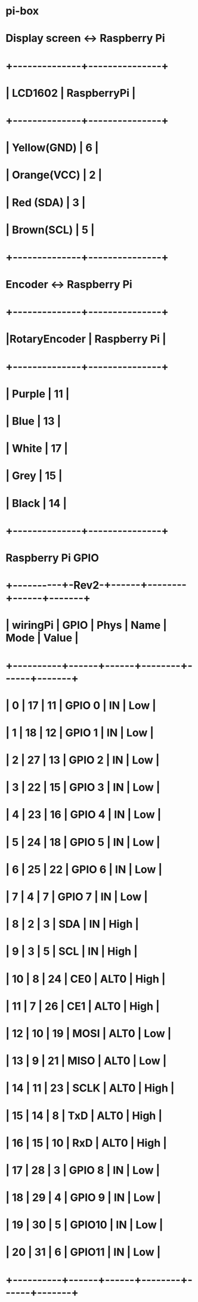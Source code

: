 # pi-box

# Display screen <-> Raspberry Pi
# +--------------+---------------+
# |   LCD1602    |  RaspberryPi  |
# +--------------+---------------+
# | Yellow(GND)  |	     6       |
# | Orange(VCC)	 |		   2       |
# |  Red (SDA)	 |		   3       |
# | Brown(SCL)	 |		   5       |
# +--------------+---------------+

# Encoder <-> Raspberry Pi
# +--------------+---------------+
# |RotaryEncoder |  Raspberry Pi |
# +--------------+---------------+
# |   Purple	   |		  11       |
# |    Blue  	   |		  13       |
# |    White  	 |		  17       |
# |    Grey   	 |		  15       |
# |    Black  	 |		  14       |
# +--------------+---------------+


# Raspberry Pi GPIO
# +----------+-Rev2-+------+--------+------+-------+
# | wiringPi | GPIO | Phys | Name   | Mode | Value |
# +----------+------+------+--------+------+-------+
# |      0   |  17  |  11  | GPIO 0 | IN   | Low   |
# |      1   |  18  |  12  | GPIO 1 | IN   | Low   |
# |      2   |  27  |  13  | GPIO 2 | IN   | Low   |
# |      3   |  22  |  15  | GPIO 3 | IN   | Low   |
# |      4   |  23  |  16  | GPIO 4 | IN   | Low   |
# |      5   |  24  |  18  | GPIO 5 | IN   | Low   |
# |      6   |  25  |  22  | GPIO 6 | IN   | Low   |
# |      7   |   4  |   7  | GPIO 7 | IN   | Low   |
# |      8   |   2  |   3  | SDA    | IN   | High  |
# |      9   |   3  |   5  | SCL    | IN   | High  |
# |     10   |   8  |  24  | CE0    | ALT0 | High  |
# |     11   |   7  |  26  | CE1    | ALT0 | High  |
# |     12   |  10  |  19  | MOSI   | ALT0 | Low   |
# |     13   |   9  |  21  | MISO   | ALT0 | Low   |
# |     14   |  11  |  23  | SCLK   | ALT0 | High  |
# |     15   |  14  |   8  | TxD    | ALT0 | High  |
# |     16   |  15  |  10  | RxD    | ALT0 | High  |
# |     17   |  28  |   3  | GPIO 8 | IN   | Low   |
# |     18   |  29  |   4  | GPIO 9 | IN   | Low   |
# |     19   |  30  |   5  | GPIO10 | IN   | Low   |
# |     20   |  31  |   6  | GPIO11 | IN   | Low   |
# +----------+------+------+--------+------+-------+
